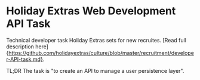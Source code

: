 # Holiday Extras Web Development API Task

Technical developer task Holiday Extras sets for new recruites. [Read full description here]{https://github.com/holidayextras/culture/blob/master/recruitment/developer-API-task.md}.

TL;DR The task is "to create an API to manage a user persistence layer".

